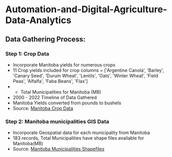 # Automation-and-Digital-Agriculture-Data-Analytics
## Data Gathering Process:
### Step 1: Crop Data

* Incorporate Manitoba yields for numerous crops 
* 11 Crop yields included for crop columns = ['Argentine Canola', 'Barley', 'Canary Seed', 'Durum Wheat', 'Lentils', 'Oats', 'Winter Wheat', 'Field Peas', 'Alfalfa', 'Faba Beans', 'Flax']
* - Total Municipalities for  Manitoba (MB)
* 2000 - 2022 Timeline of Data Gathered
* Manitoba Yields converted from pounds to bushels
* Source: [Manitoba Crop Data](https://www.masc.mb.ca/masc.nsf/mmpp_browser_soil_types.html)
  
### Step 2: Manitoba municipalities GIS Data

* Incorporate Geospatial data for each municipality from Manitoba
* 183 records, Total Municipalities have shape files available for Manitoba(MB) 
* Source: [Manitoba Municipalities Shapefiles](https://geoportal.gov.mb.ca/datasets/8b64285c3bf6445a8d0d8ea4a1c43849/explore?location=53.584348%2C-97.779011%2C6.81)
